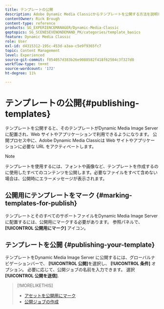 ```yaml
---
title: テンプレートの公開
description: Adobe Dynamic Media Classicからテンプレートを公開する方法を説明します。
contentOwner: Rick Brough
content-type: reference
products: SG_EXPERIENCEMANAGER/Dynamic-Media-Classic
geptopics: SG_SCENESEVENONDEMAND_PK/categories/template_basics
feature: Dynamic Media Classic
role: User
exl-id: d4315312-195c-453d-a3aa-c5e9f9365fc7
topic: Content Management
level: Experienced
source-git-commit: f054057d383b26e9088582f418f62504c3f327d8
workflow-type: tm+mt
source-wordcount: '172'
ht-degree: 11%

---
```


#  テンプレートの公開{#publishing-templates}

テンプレートを公開すると、そのテンプレートがDynamic Media Image Server に配置され、Web サイトやアプリケーションで利用できるようになります。 公開プロセス中に、Adobe Dynamic Media Classicは Web サイトやアプリケーションに必要な URL をアクティベートします。

>[!NOTE]
>
>テンプレートを使用するには、フォントや画像など、テンプレートを作成するのに使用したすべてのコンテンツを公開します。必要なファイルをすべて含めない場合は、公開時にエラーメッセージが表示されます。

## 公開用にテンプレートをマーク {#marking-templates-for-publish}

テンプレートとそのすべてのサポートファイルをDynamic Media Image Server に配置するには、公開用にマークする必要があります。 参照パネルで、 **[!UICONTROL 公開用にマーク]** アイコン。

## テンプレートを公開 {#publishing-your-template}

テンプレートをDynamic Media Image Server に公開するには、グローバルナビゲーションバーで、 **[!UICONTROL 公開]**&#x200B;を選択し、 **[!UICONTROL 条件]** オプション。 必要に応じて、公開ジョブの名前を入力できます。 選択 **[!UICONTROL 公開を送信]**.

>[!MORELIKETHIS]
>
>* [アセットを公開用にマーク](publishing-files.md#publish_after_uploading)
>* [公開ジョブの作成](publishing-files.md#creating_a_publish_job)
